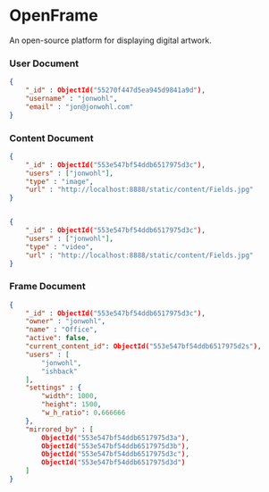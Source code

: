 # OpenFrame
An open-source platform for displaying digital artwork.

### User Document
```json
{
	"_id" : ObjectId("55270f447d5ea945d9841a9d"),
	"username" : "jonwohl",
	"email" : "jon@jonwohl.com"
}
```

### Content Document
```json
{
	"_id" : ObjectId("553e547bf54ddb6517975d3c"),
	"users" : ["jonwohl"],
	"type" : "image",
	"url" : "http://localhost:8888/static/content/Fields.jpg"
}


{
	"_id" : ObjectId("553e547bf54ddb6517975d3c"),
	"users" : ["jonwohl"],
	"type" : "video",
	"url" : "http://localhost:8888/static/content/Fields.jpg"
}
```

### Frame Document
```json
{
	"_id" : ObjectId("553e547bf54ddb6517975d3c"),
	"owner" : "jonwohl",
	"name" : "Office",
	"active": false,
	"current_content_id": ObjectId("553e547bf54ddb6517975d2s"),
	"users" : [
		"jonwohl",
		"ishback"
	],
	"settings" : {
		"width": 1000,
		"height": 1500,
		"w_h_ratio": 0.666666
	},
	"mirrored_by" : [
		ObjectId("553e547bf54ddb6517975d3a"),
		ObjectId("553e547bf54ddb6517975d3b"),
		ObjectId("553e547bf54ddb6517975d3c"),
		ObjectId("553e547bf54ddb6517975d3d")
	]
}
```